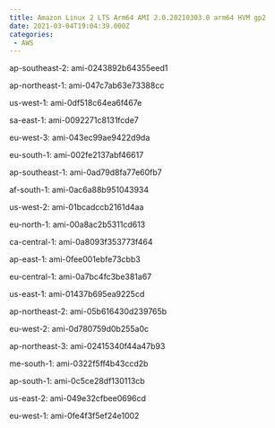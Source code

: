 ```yaml
---
title: Amazon Linux 2 LTS Arm64 AMI 2.0.20210303.0 arm64 HVM gp2
date: 2021-03-04T19:04:39.000Z
categories:
 - AWS
---
```


ap-southeast-2: ami-0243892b64355eed1

ap-northeast-1: ami-047c7ab63e73388cc

us-west-1: ami-0df518c64ea6f467e

sa-east-1: ami-0092271c8131fcde7

eu-west-3: ami-043ec99ae9422d9da

eu-south-1: ami-002fe2137abf46617

ap-southeast-1: ami-0ad79d8fa77e60fb7

af-south-1: ami-0ac6a88b951043934

us-west-2: ami-01bcadccb2161d4aa

eu-north-1: ami-00a8ac2b5311cd613

ca-central-1: ami-0a8093f353773f464

ap-east-1: ami-0fee001ebfe73cbb3

eu-central-1: ami-0a7bc4fc3be381a67

us-east-1: ami-01437b695ea9225cd

ap-northeast-2: ami-05b616430d239765b

eu-west-2: ami-0d780759d0b255a0c

ap-northeast-3: ami-02415340f44a47b93

me-south-1: ami-0322f5ff4b43ccd2b

ap-south-1: ami-0c5ce28df130113cb

us-east-2: ami-049e32cfbee0696cd

eu-west-1: ami-0fe4f3f5ef24e1002

